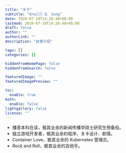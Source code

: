 ```yaml
---
title: "关于"
subtitle: "Orwill Q. Song"
date: 2020-07-10T14:26:48+08:00
lastmod: 2020-07-10T14:26:48+08:00
draft: false
author: ""
authorLink: ""
description: "自我介绍"

tags: []
categories: []

hiddenFromHomePage: false
hiddenFromSearch: false

featuredImage: ""
featuredImagePreview: ""

toc:
  enable: true
math:
  enable: false
lightgallery: false
license: ""
---
```


<!--more-->

- 播音本科在读，极其业余的新闻传播学硕士研究生预备役。
- 独立游戏开发者，极其业余的程序、关卡设计、剧情。
- Container Love，极其业余的 Kubernetes 管理员。
- Rock and Roll，极其业余的吉他手。